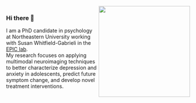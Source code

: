 <img align="right" src="https://github.com/fmorfini/create_gifs/blob/main/my_brain_on_coffee.gif" width="250" />

### Hi there 👋
I am a PhD candidate in psychology at Northeastern University working with Susan Whitfield-Gabrieli in the [EPIC lab](https://whitfield-gabrieli.sites.northeastern.edu/). 
\
My research focuses on applying multimodal neuroimaging techniques to better characterize depression and anxiety in adolescents, predict future symptom change, and develop novel treatment interventions. 
